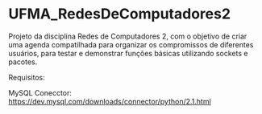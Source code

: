 ﻿# UFMA_RedesDeComputadores2
Projeto da disciplina Redes de Computadores 2, com o objetivo de criar uma agenda compatilhada para organizar os compromissos de
diferentes usuários, para testar e demonstrar funções básicas utilizando sockets e pacotes.

Requisitos:

MySQL Conecctor:
https://dev.mysql.com/downloads/connector/python/2.1.html
